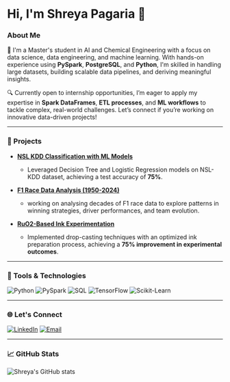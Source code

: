 # Hi, I'm Shreya Pagaria 👋

### About Me
🚀 I'm a Master's student in AI and Chemical Engineering with a focus on data science, data engineering, and machine learning. With hands-on experience using **PySpark**, **PostgreSQL**, and **Python**, I'm skilled in handling large datasets, building scalable data pipelines, and deriving meaningful insights.

🔍 Currently open to internship opportunities, I’m eager to apply my expertise in **Spark DataFrames**, **ETL processes**, and **ML workflows** to tackle complex, real-world challenges. Let’s connect if you’re working on innovative data-driven projects!

---

### 💼 Projects
- **[NSL KDD Classification with ML Models](#)**  
  - Leveraged Decision Tree and Logistic Regression models on NSL-KDD dataset, achieving a test accuracy of **75%**.
  
- **[F1 Race Data Analysis (1950-2024)](#)**  
  - working on analysing decades of F1 race data to explore patterns in winning strategies, driver performances, and team evolution.

- **[RuO2-Based Ink Experimentation](#)**  
  - Implemented drop-casting techniques with an optimized ink preparation process, achieving a **75% improvement in experimental outcomes**.

---

### 🔧 Tools & Technologies
![Python](https://img.shields.io/badge/-Python-3776AB?logo=Python&logoColor=white&style=flat)
![PySpark](https://img.shields.io/badge/-PySpark-E25A1C?logo=Apache-Spark&logoColor=white&style=flat)
![SQL](https://img.shields.io/badge/-SQL-4479A1?logo=PostgreSQL&logoColor=white&style=flat)
![TensorFlow](https://img.shields.io/badge/-TensorFlow-FF6F00?logo=TensorFlow&logoColor=white&style=flat)
![Scikit-Learn](https://img.shields.io/badge/-Scikit--Learn-F7931E?logo=scikit-learn&logoColor=white&style=flat)

---

### 🌐 Let's Connect
[![LinkedIn](https://img.shields.io/badge/LinkedIn-0A66C2?logo=linkedin&logoColor=white)](https://linkedin.com/in/shreya-pagaria)
[![Email](https://img.shields.io/badge/Gmail-D14836?logo=gmail&logoColor=white)](spagaria@andrew.cmu.edu)

---

### 📈 GitHub Stats
![Shreya's GitHub stats](https://github-readme-stats.vercel.app/api?username=ShreyaPagaria&show_icons=true&theme=radical)



  
